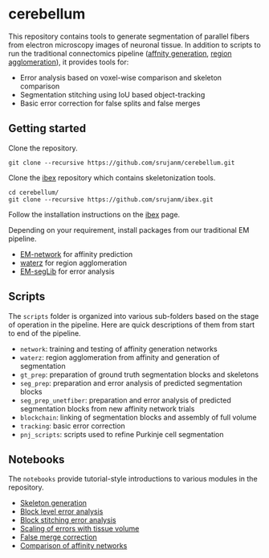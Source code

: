 # cerebellum

This repository contains tools to generate segmentation of parallel fibers from electron microscopy images of neuronal tissue. In addition to scripts to run the traditional connectomics pipeline ([affnity generation](https://github.com/donglaiw/EM-network.git), [region agglomeration](https://github.com/donglaiw/waterz.git)), it provides tools for:
* Error analysis based on voxel-wise comparison and skeleton comparison
* Segmentation stitching using IoU based object-tracking
* Basic error correction for false splits and false merges

## Getting started

Clone the repository.

```git clone --recursive https://github.com/srujanm/cerebellum.git```

Clone the [ibex](https://github.com/srujanm/ibex.git) repository which contains skeletonization tools.
```
cd cerebellum/
git clone --recursive https://github.com/srujanm/ibex.git
```
Follow the installation instructions on the [ibex](https://github.com/srujanm/ibex.git) page.

Depending on your requirement, install packages from our traditional EM pipeline. 
* [EM-network](https://github.com/srujanm/EM-network.git) for affinity prediction
* [waterz](https://github.com/srujanm/waterz.git) for region agglomeration
* [EM-segLib](https://github.com/donglaiw/EM-seglib.git) for error analysis

## Scripts

The `scripts` folder is organized into various sub-folders based on the stage of operation in the pipeline. Here are quick descriptions of them from start to end of the pipeline.

* `network`: training and testing of affinity generation networks
* `waterz`: region agglomeration from affinity and generation of segmentation
* `gt_prep`: preparation of ground truth segmentation blocks and skeletons
* `seg_prep`: preparation and error analysis of predicted segmentation blocks
* `seg_prep_unetfiber`: preparation and error analysis of predicted segmentation blocks from new affinity network trials
* `blockchain`: linking of segmentation blocks and assembly of full volume
* `tracking`: basic error correction
* `pnj_scripts`: scripts used to refine Purkinje cell segmentation

## Notebooks

The `notebooks` provide tutorial-style introductions to various modules in the repository.

* [Skeleton generation](https://github.com/srujanm/cerebellum/blob/master/notebooks/skeletons_helloworld.ipynb)
* [Block level error analysis](https://github.com/srujanm/cerebellum/blob/master/notebooks/block_level_analysis.ipynb)
* [Block stitching error analysis](https://github.com/srujanm/cerebellum/blob/master/notebooks/erroranalysis_block2block.ipynb)
* [Scaling of errors with tissue volume](https://github.com/srujanm/cerebellum/blob/master/notebooks/superblock_error_scaling.ipynb)
* [False merge correction](https://github.com/srujanm/cerebellum/blob/master/notebooks/merge_correction_trial.ipynb)
* [Comparison of affinity networks](https://github.com/srujanm/cerebellum/blob/master/notebooks/erl_comparison.ipynb)